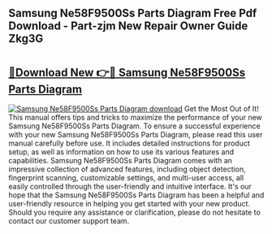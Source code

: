 ## Samsung Ne58F9500Ss Parts Diagram Free Pdf Download - Part-zjm New Repair Owner Guide Zkg3G

# <h2><a href="http://dfrn8lr.blite.top/?on=Samsung+Ne58F9500Ss+Parts+Diagram">🔗Download New 👉🔴 Samsung Ne58F9500Ss Parts Diagram</a></h2>

[![Samsung Ne58F9500Ss Parts Diagram download](https://i.imgur.com/lujVjoI.png)](http://dfrn8lr.blite.top/?on=Samsung+Ne58F9500Ss+Parts+Diagram)
Get the Most Out of It! This manual offers tips and tricks to maximize the performance of your new Samsung Ne58F9500Ss Parts Diagram. To ensure a successful experience with your new Samsung Ne58F9500Ss Parts Diagram, please read this user manual carefully before use. It includes detailed instructions for product setup, as well as information on how to use its various features and capabilities. Samsung Ne58F9500Ss Parts Diagram comes with an impressive collection of advanced features, including object detection, fingerprint scanning, customizable settings, and multi-user access, all easily controlled through the user-friendly and intuitive interface. It's our hope that the Samsung Ne58F9500Ss Parts Diagram has been a helpful and user-friendly resource in helping you get started with your new product. Should you require any assistance or clarification, please do not hesitate to contact our customer support team.
